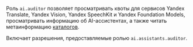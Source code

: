 Роль `ai.auditor` позволяет просматривать квоты для сервисов Yandex Translate, Yandex Vision, Yandex SpeechKit и Yandex Foundation Models, просматривать информацию об AI-ассистентах, а также читать метаинформацию [каталогов](../../resource-manager/concepts/resources-hierarchy.md#folder).

Включает разрешения, предоставляемые ролью `ai.assistants.auditor`.
